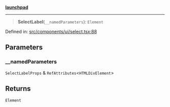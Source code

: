 [**launchpad**](index.md)

***

> **SelectLabel**(`__namedParameters`): `Element`

Defined in: [src/components/ui/select.tsx:88](https://github.com/victorbratov/launchpad/blob/2fb5c03d3b8a4ead86d4ea12df9db7edc90ac88e/src/components/ui/select.tsx#L88)

## Parameters

### \_\_namedParameters

`SelectLabelProps` & `RefAttributes`\<`HTMLDivElement`\>

## Returns

`Element`
